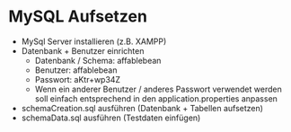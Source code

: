 MySQL Aufsetzen
===============
- MySql Server installieren (z.B. XAMPP)
- Datenbank + Benutzer einrichten
  - Datenbank / Schema: affablebean
  - Benutzer: affablebean
  - Passwort: aKtr+wp34Z
  - Wenn ein anderer Benutzer / anderes Passwort verwendet werden soll einfach entsprechend in den application.properties anpassen
- schemaCreation.sql ausführen (Datenbank + Tabellen aufsetzen)
- schemaData.sql ausführen (Testdaten einfügen)
